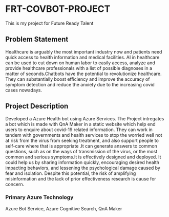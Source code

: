 # FRT-COVBOT-PROJECT

This is my project for Future Ready Talent

## Problem Statement
Healthcare is arguably the most important industry now and patients need quick access to health information and medical facilities. AI in healthcare can be used to cut down on human labor to easily access, analyze and provide healthcare professionals with a list of possible diagnoses in a matter of seconds.Chatbots have the potential to revolutionize healthcare. They can substantially boost efficiency and improve the accuracy of symptom detection and reduce the anxiety due to the increasing covid cases nowadays.
## Project Description
Developed a Azure Health bot using Azure Services. The Project intregates a bot which is made with QnA Maker in a static website which help end users to enquire about covid-19 related information. They can work in tandem with governments and health services to stop the worried well not at risk from the virus from seeking treatment, and also support people to self-care where that is appropriate .It can generate answers to common questions, such as on the ways of transmission of the virus, or the most common and serious symptoms.It is effectively designed and deployed. It could help us by sharing information quickly, encouraging desired health impacting behaviors, and lessening the psychological damage caused by fear and isolation. Despite this potential, the risk of amplifying misinformation and the lack of prior effectiveness research is cause for concern.

### Primary Azure Technology
Azure Bot Service, Azure Cognitive Search, QnA Maker

